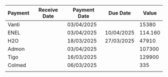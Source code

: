 
| Payment | Receive Date | Payment Date | Due Date   | Value   |
| ------- | ------------ | ------------ | ---------- | ------- |
| Vanti   |              | 03/04/2025   |            | 15380   |
| ENEL    |              | 03/04/2025   | 10/04/2025 | 114.160 |
| H2O     |              | 18/03/2025   | 27/03/2025 | 47910   |
| Admon   |              | 03/04/2025   |            | 107300  |
| Tigo    |              | 16/03/2025   |            | 129900  |
| Colmed  |              | 06/03/2025   |            | 335     |
|         |              |              |            |         |